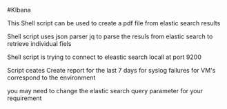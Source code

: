 #KIbana

This Shell script can be used to create a pdf file from elastic search results

Shell script uses json parser jq to parse the resuls from elastic search to retrieve individual fiels

Shell script is trying to connect to eleastic search locall at port 9200

Script ceates Create report for the last 7 days for syslog failures for VM's correspond to the environment


you may need to change the elastic search query parameter for your requirement


